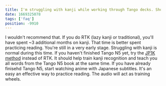 ```yaml
---
title: I'm struggling with kanji while working through Tango decks. Should I go through RTK?
date: 1669325078
tags: ['faq']
position: -9910
---
```


I wouldn't recommend that.
If you do RTK (lazy kanji or traditional), you'll have spent ~3 additional months on kanji.
That time is better spent practicing reading.
You're still in a very early stage.
Struggling with kanji is normal during this time.
If you haven't finished Tango N5 yet,
try the [JP1K method](learning-kanji.html#jp1k-method) instead of RTK.
It should help train kanji recognition
and teach you all words from the Tango N5 book at the same time.
If you have already finisehd Tango N5,
start watching anime with Japanese subtitles.
It's an easy an effective way to practice reading.
The audio will act as training wheels.
